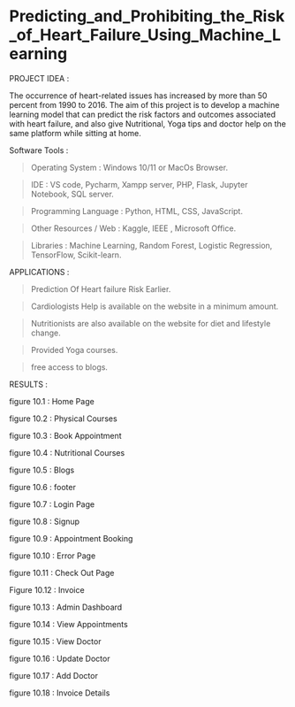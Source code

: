 # Predicting_and_Prohibiting_the_Risk_of_Heart_Failure_Using_Machine_Learning

PROJECT IDEA :

The occurrence of heart-related issues has increased by more than 50 percent from 1990 to 2016. The aim of this project is to develop a machine learning model that can predict the risk factors and outcomes associated with heart failure, and also give Nutritional, Yoga tips  and doctor help on the same platform while sitting at home.


Software Tools :
 > Operating System		   : Windows 10/11 or MacOs Browser.

 > IDE			             : VS code, Pycharm, Xampp server, PHP, Flask, Jupyter Notebook, SQL server.

 > Programming Language  : Python, HTML, CSS, JavaScript.

 > Other Resources / Web : Kaggle, IEEE , Microsoft Office.

 > Libraries             : Machine Learning, Random Forest, Logistic Regression, TensorFlow, Scikit-learn.

APPLICATIONS :

> Prediction Of Heart failure Risk Earlier.

> Cardiologists Help is available on the website in a minimum amount.

> Nutritionists are also available on the website for diet and lifestyle change.

> Provided Yoga courses.

> free access to blogs.

RESULTS :

figure 10.1 : Home Page

figure 10.2 : Physical Courses

figure 10.3 : Book Appointment

figure 10.4 : Nutritional Courses

figure 10.5 : Blogs

figure 10.6 : footer

figure 10.7 : Login Page

figure 10.8 : Signup 

figure 10.9 : Appointment Booking

figure 10.10 : Error Page

figure 10.11 : Check Out Page


Figure 10.12 : Invoice


figure 10.13 : Admin Dashboard


figure 10.14 : View Appointments


figure 10.15 : View Doctor


figure 10.16 : Update Doctor


figure 10.17 : Add Doctor


figure 10.18 : Invoice Details
